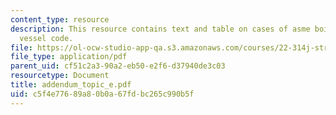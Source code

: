 ```yaml
---
content_type: resource
description: This resource contains text and table on cases of asme boiler and pressure
  vessel code.
file: https://ol-ocw-studio-app-qa.s3.amazonaws.com/courses/22-314j-structural-mechanics-in-nuclear-power-technology-fall-2006/c5f4e77689a80b0a67fdbc265c990b5f_addendum_topic_e.pdf
file_type: application/pdf
parent_uid: cf51c2a3-90a2-eb50-e2f6-d37940de3c03
resourcetype: Document
title: addendum_topic_e.pdf
uid: c5f4e776-89a8-0b0a-67fd-bc265c990b5f
---
```

